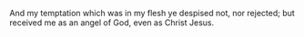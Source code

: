 And my temptation which was in my flesh ye despised not, nor rejected; but received me as an angel of God, even as Christ Jesus.
